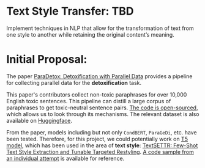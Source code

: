 # Text Style Transfer: TBD
Implement techniques in NLP that allow for the transformation of text from one style to another while retaining the original content’s meaning.

# Initial Proposal:
The paper [ParaDetox: Detoxification with Parallel Data](https://aclanthology.org/2022.acl-long.469.pdf) provides a pipeline for collecting parallel data for the **detoxification** task. 

This paper's contributors collect non-toxic paraphrases for over 10,000 English toxic sentences. This pipeline can distill a large corpus of paraphrases to get toxic-neutral sentence pairs. [The code is open-sourced](https://github.com/s-nlp/paradetox), which allows us to look through its mechanisms. The relevant dataset is also available on [Huggingface](https://huggingface.co/datasets/s-nlp/paradetox).

From the paper, models including but not only `CondBERT`, `ParaGeDi`, etc. have been tested. Therefore, for this project, we could potentially work on [T5 model](https://arxiv.org/abs/1910.10683), which has been used in the area of **text style**: [TextSETTR: Few-Shot Text Style Extraction and Tunable Targeted Restyling](https://arxiv.org/abs/2010.03802). [A code sample from an individual attempt](https://github.com/aoxolotl/TextSETTR) is available for reference.
